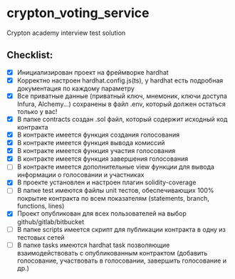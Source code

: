 # crypton_voting_service

Crypton academy interview test solution


## Checklist:

- [x] Инициализирован проект на фреймворке hardhat
- [x] Корректно настроен hardhat.config.js(ts), у hardhat есть подробная документация по каждому параметру
- [x] Все приватные данные (приватный ключ, мнемоник, ключи доступа Infura, Alchemy...) сохранены в файл .env, который должен остаться только у вас!
- [x] В папке contracts создан .sol файл, который содержит исходный код контракта
- [x] В контракте имеется функция создания голосования
- [x] В контракте имеется функция вывода комиссий
- [x] В контракте имеется функция участия голосования
- [x] В контракте имеется функция завершения голосования
- [ ] В контракте имеется дополнительные view функции для вывода информации о голосовании и участниках
- [x] В проекте установлен и настроен плагин solidity-coverage
- [ ] В папке test имеются файлы unit тестов, обеспечивающих 100% покрытие контракта по всем показателям (statements, branch, functions, lines)
- [x] Проект опубликован для всех пользователей на выбор github/gitlab/bitbucket
- [ ] В папке scripts имеется скрипт для публикации контракта в одну из тестовых сетей
- [ ] В папке tasks имеются hardhat task позволяющие взаимодействовать с опубликованным контрактом (добавить голосование, участвовать в голосовании, завершить голосование и др.)
